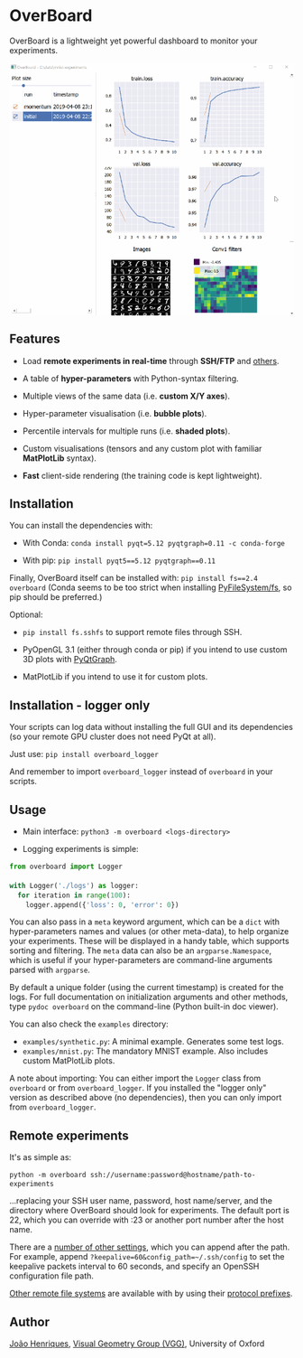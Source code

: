 # OverBoard
OverBoard is a lightweight yet powerful dashboard to monitor your experiments.

<p align="center">
<img align="center" alt="editor" src="https://raw.githubusercontent.com/jotaf98/overboard/master/demo.gif" />
</p>


## Features

- Load **remote experiments in real-time** through **SSH/FTP** and [others](https://www.pyfilesystem.org/page/index-of-filesystems/).

- A table of **hyper-parameters** with Python-syntax filtering.

- Multiple views of the same data (i.e. **custom X/Y axes**).

- Hyper-parameter visualisation (i.e. **bubble plots**).

- Percentile intervals for multiple runs (i.e. **shaded plots**).

- Custom visualisations (tensors and any custom plot with familiar **MatPlotLib** syntax).

- **Fast** client-side rendering (the training code is kept lightweight).



## Installation

You can install the dependencies with:

- With Conda: `conda install pyqt=5.12 pyqtgraph=0.11 -c conda-forge`

- With pip: `pip install pyqt5==5.12 pyqtgraph==0.11`

Finally, OverBoard itself can be installed with: `pip install fs==2.4 overboard`
(Conda seems to be too strict when installing [PyFileSystem/fs](https://www.pyfilesystem.org), so pip should be preferred.)

Optional:
- `pip install fs.sshfs` to support remote files through SSH.

- PyOpenGL 3.1 (either through conda or pip) if you intend to use custom 3D plots with [PyQtGraph](https://pyqtgraph.readthedocs.io/en/latest/3dgraphics.html).

- MatPlotLib if you intend to use it for custom plots.



## Installation - logger only

Your scripts can log data without installing the full GUI and its dependencies (so your remote GPU cluster does not need PyQt at all).

Just use: `pip install overboard_logger`

And remember to import `overboard_logger` instead of `overboard` in your scripts.


## Usage

- Main interface: `python3 -m overboard <logs-directory>`

- Logging experiments is simple:
```python
from overboard import Logger

with Logger('./logs') as logger:
  for iteration in range(100):
    logger.append({'loss': 0, 'error': 0})
```

You can also pass in a `meta` keyword argument, which can be a `dict` with hyper-parameters names and values (or other meta-data), to help organize your experiments. These will be displayed in a handy table, which supports sorting and filtering. The `meta` data can also be an `argparse.Namespace`, which is useful if your hyper-parameters are command-line arguments parsed with `argparse`.

By default a unique folder (using the current timestamp) is created for the logs. For full documentation on initialization arguments and other methods, type `pydoc overboard` on the command-line (Python built-in doc viewer).

You can also check the `examples` directory:

- `examples/synthetic.py`: A minimal example. Generates some test logs.
- `examples/mnist.py`: The mandatory MNIST example. Also includes custom MatPlotLib plots.

A note about importing: You can either import the `Logger` class from `overboard` or from `overboard_logger`. If you installed the "logger only" version as described above (no dependencies), then you can only import from `overboard_logger`.


## Remote experiments

It's as simple as:

```
python -m overboard ssh://username:password@hostname/path-to-experiments
```

...replacing your SSH user name, password, host name/server, and the directory where OverBoard should look for experiments. The default port is 22, which you can override with :23 or another port number after the host name.

There are a [number of other settings](https://github.com/althonos/fs.sshfs#constructor), which you can append after the path. For example, append `?keepalive=60&config_path=~/.ssh/config` to set the keepalive packets interval to 60 seconds, and specify an OpenSSH configuration file path.

[Other remote file systems](https://www.pyfilesystem.org/page/index-of-filesystems/) are available with by using their [protocol prefixes](https://docs.pyfilesystem.org/en/latest/openers.html).


## Author

[João Henriques](http://www.robots.ox.ac.uk/~joao/), [Visual Geometry Group (VGG)](http://www.robots.ox.ac.uk/~vgg/), University of Oxford

